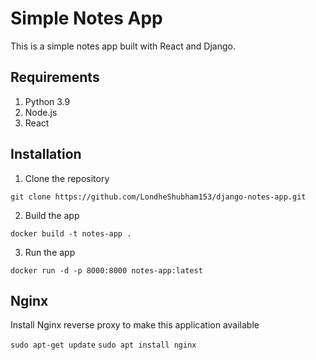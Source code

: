 # Simple Notes App
This is a simple notes app built with React and Django.

## Requirements
1. Python 3.9   
2. Node.js        
3. React
   
## Installation     
1. Clone the repository   
```
git clone https://github.com/LondheShubham153/django-notes-app.git      
```
    
2. Build the app
```
docker build -t notes-app .
```

3. Run the app
```
docker run -d -p 8000:8000 notes-app:latest
```

## Nginx

Install Nginx reverse proxy to make this application available

`sudo apt-get update`
`sudo apt install nginx`
